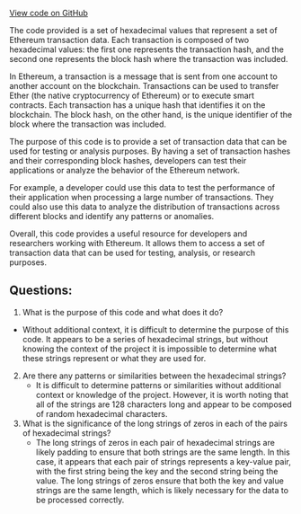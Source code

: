 [View code on GitHub](https://github.com/NethermindEth/nethermind/src/bench_precompiles/vectors/ripemd/proposed/input_param_scalar_96_gas_30.csv)

The code provided is a set of hexadecimal values that represent a set of Ethereum transaction data. Each transaction is composed of two hexadecimal values: the first one represents the transaction hash, and the second one represents the block hash where the transaction was included.

In Ethereum, a transaction is a message that is sent from one account to another account on the blockchain. Transactions can be used to transfer Ether (the native cryptocurrency of Ethereum) or to execute smart contracts. Each transaction has a unique hash that identifies it on the blockchain. The block hash, on the other hand, is the unique identifier of the block where the transaction was included.

The purpose of this code is to provide a set of transaction data that can be used for testing or analysis purposes. By having a set of transaction hashes and their corresponding block hashes, developers can test their applications or analyze the behavior of the Ethereum network.

For example, a developer could use this data to test the performance of their application when processing a large number of transactions. They could also use this data to analyze the distribution of transactions across different blocks and identify any patterns or anomalies.

Overall, this code provides a useful resource for developers and researchers working with Ethereum. It allows them to access a set of transaction data that can be used for testing, analysis, or research purposes.
## Questions: 
 1. What is the purpose of this code and what does it do?
   - Without additional context, it is difficult to determine the purpose of this code. It appears to be a series of hexadecimal strings, but without knowing the context of the project it is impossible to determine what these strings represent or what they are used for.
2. Are there any patterns or similarities between the hexadecimal strings?
   - It is difficult to determine patterns or similarities without additional context or knowledge of the project. However, it is worth noting that all of the strings are 128 characters long and appear to be composed of random hexadecimal characters.
3. What is the significance of the long strings of zeros in each of the pairs of hexadecimal strings?
   - The long strings of zeros in each pair of hexadecimal strings are likely padding to ensure that both strings are the same length. In this case, it appears that each pair of strings represents a key-value pair, with the first string being the key and the second string being the value. The long strings of zeros ensure that both the key and value strings are the same length, which is likely necessary for the data to be processed correctly.